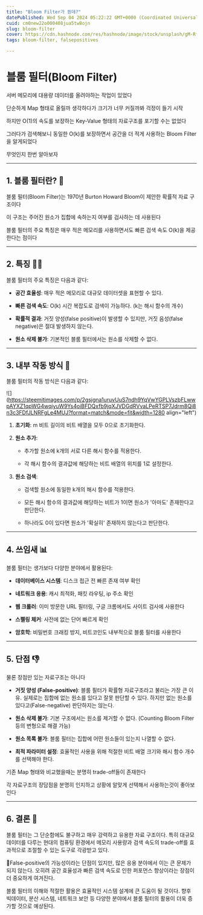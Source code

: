 ```yaml
---
title: "Bloom Filter가 뭔데?"
datePublished: Wed Sep 04 2024 05:22:22 GMT+0000 (Coordinated Universal Time)
cuid: cm0new22o000408jua5tw8ojn
slug: bloom-filter
cover: https://cdn.hashnode.com/res/hashnode/image/stock/unsplash/gM-RfQsZK98/upload/909bcce2fc72b61a267809e0d6a48c7d.jpeg
tags: bloom-filter, falsepositives

---
```


# 블룸 필터(Bloom Filter)

서버 메모리에 대용량 데이터를 올려야하는 작업이 있었다

단순하게 Map 형태로 올릴까 생각하다가 크기가 너무 커질까봐 걱정이 들기 시작

하지만 O(1)의 속도를 보장하는 Key-Value 형태의 자료구조를 포기할 수는 없었다

그러다가 검색해보니 동일한 O(k)를 보장하면서 공간을 더 적게 사용하는 Bloom Filter을 알게되었다

무엇인지 한번 알아보자

---

## 1\. 블룸 필터란? 🌸

블룸 필터(Bloom Filter)는 1970년 Burton Howard Bloom이 제안한 확률적 자료 구조이다

이 구조는 주어진 원소가 집합에 속하는지 여부를 검사하는 데 사용된다

블룸 필터의 주요 특징은 매우 적은 메모리를 사용하면서도 빠른 검색 속도 O(k)을 제공한다는 점이다

---

## 2\. 특징 🏃‍♂️

블룸 필터의 주요 특징은 다음과 같다:

* **공간 효율성**: 매우 적은 메모리로 대규모 데이터셋을 표현할 수 있다.
    
* **빠른 검색 속도**: O(k) 시간 복잡도로 검색이 가능하다. (k는 해시 함수의 개수)
    
* **확률적 결과**: 거짓 양성(false positive)이 발생할 수 있지만, 거짓 음성(false negative)은 절대 발생하지 않는다.
    
* **원소 삭제 불가**: 기본적인 블룸 필터에서는 원소를 삭제할 수 없다.
    

---

## 3\. 내부 작동 방식 🔧

블룸 필터의 작동 방식은 다음과 같다:

![](https://steemitimages.com/p/2gsjgna1uruvUuS7ndh9YqVwYGPLVszbFLwwpAYXZ1qpWG4wqiyuW9Ys4oiBFDQxfb9jqXJVDGdRVvaLPeRTSP7Jdrm8Qi8n3c3FDfJLNRFgLe4MUJ?format=match&mode=fit&width=1280 align="left")

1. **초기화**: m 비트 길이의 비트 배열을 모두 0으로 초기화한다.
    
2. **원소 추가**:
    
    * 추가할 원소에 k개의 서로 다른 해시 함수를 적용한다.
        
    * 각 해시 함수의 결과값에 해당하는 비트 배열의 위치를 1로 설정한다.
        
3. **원소 검색**:
    
    * 검색할 원소에 동일한 k개의 해시 함수를 적용한다.
        
    * 모든 해시 함수의 결과값에 해당하는 비트가 1이면 원소가 '아마도' 존재한다고 판단한다.
        
    * 하나라도 0이 있다면 원소가 '확실히' 존재하지 않는다고 판단한다.
        

---

## 4\. 쓰임새 📊

블룸 필터는 생가보다 다양한 분야에서 활용된다:

* **데이터베이스 시스템**: 디스크 접근 전 빠른 존재 여부 확인
    
* **네트워크 응용**: 캐시 최적화, 패킷 라우팅, ip 주소 확인
    
* **웹 크롤러**: 이미 방문한 URL 필터링, 구글 크롬에서도 사이트 검사에 사용한다
    
* **스펠링 체커**: 사전에 없는 단어 빠르게 확인
    
* **암호학**: 비밀번호 크래킹 방지, 비트코인도 내부적으로 블룸 필터를 사용한다
    

---

## 5\. 단점 👎

물론 장점만 있는 자료구조는 아니다

* **거짓 양성 (False-positive)**: 블룸 필터가 확률형 자료구조라고 불리는 가장 큰 이유. 실제로는 집합에 없는 원소를 있다고 잘못 판단할 수 있다. 하지만 없는 원소를 있다고(False-negative) 판단하지는 않는다.
    
* **원소 삭제 불가**: 기본 구조에서는 원소를 제거할 수 없다. (Counting Bloom Filter 등의 변형으로 해결 가능)
    
* **원소 목록 불가**: 블룸 필터는 집합에 어떤 원소들이 있는지 나열할 수 없다.
    
* **최적 파라미터 설정**: 효율적인 사용을 위해 적절한 비트 배열 크기와 해시 함수 개수를 선택해야 한다.
    

기존 Map 형태와 비교했을때는 분명히 trade-off들이 존재한다

각 자료구조의 장담점을 분명히 인지하고 상황에 알맞게 선택해서 사용하는것이 좋아보인다

---

## 6\. 결론 🧨

블룸 필터는 그 단순함에도 불구하고 매우 강력하고 유용한 자료 구조이다. 특히 대규모 데이터를 다루는 현대의 컴퓨팅 환경에서 메모리 사용량과 검색 속도의 trade-off를 효과적으로 조절할 수 있는 도구로 각광받고 있다.

False-positive의 가능성이라는 단점이 있지만, 많은 응용 분야에서 이는 큰 문제가 되지 않는다. 오히려 공간 효율성과 빠른 검색 속도로 인한 퍼포먼스 향상이라는 장점이 더 중요하게 여겨진다.

블룸 필터의 이해와 적절한 활용은 효율적인 시스템 설계에 큰 도움이 될 것이다. 향후 빅데이터, 분산 시스템, 네트워크 보안 등 다양한 분야에서 블룸 필터의 활용이 더욱 증가할 것으로 예상된다.